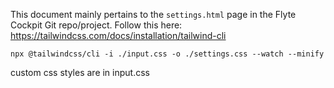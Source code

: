 This document mainly pertains to the `settings.html` page in the Flyte Cockpit Git repo/project. 
Follow this here:
https://tailwindcss.com/docs/installation/tailwind-cli

`npx @tailwindcss/cli -i ./input.css -o ./settings.css --watch --minify`

custom css styles are in input.css
